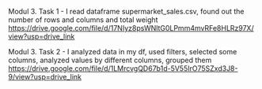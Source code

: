 Modul 3. Task 1 - I read dataframe supermarket_sales.csv, found out the number of rows and columns and total weight
https://drive.google.com/file/d/17NIyz8psWNltG0LPmm4mvRFe8HLRz97X/view?usp=drive_link 
 
Modul 3. Task 2 - I analyzed data in my df, used filters, selected some columns, analyzed values by different columns, grouped them
https://drive.google.com/file/d/1LMrcvgQD67b1d-5V55IrO75SZxd3J8-9/view?usp=drive_link
